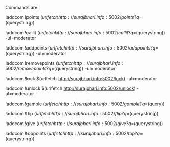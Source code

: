 Commands are: </br>

​!addcom !points $(urlfetch http://surajbhari.info:5002/points?q=$(querystring)) </br>

​!addcom !callit $(urlfetch http://surajbhari.info:5002/callit?q=$(querystring)) -ul=moderator </br>

​!addcom !addpoints $(urlfetch http://surajbhari.info:5002/addpoints?q=$(querystring)) -ul=moderator </br>

​!addcom !removepoints $(urlfetch http://surajbhari.info:5002/removepoints?q=$(querystring)) -ul=moderator </br>

!addcom !lock $(urlfetch http://surajbhari.info:5002/lock) -ul=moderator </br>

!addcom !unlock $(urlfetch http://surajbhari.info:5002/unlock) -ul=moderator </br>

​!addcom !gamble $(urlfetch http://surajbhari.info:5002/gamble?q=$(query)) </br>

​!addcom !flip $(urlfetch http://surajbhari.info:5002/flip?q=$(querystring)) </br>

!addcom !give $(urlfetch http://surajbhari.info:5002/give?q=$(querystring)) </br>

!addcom !toppoints $(urlfetch http://surajbhari.info:5002/top?q=$(querystring)) </br>
